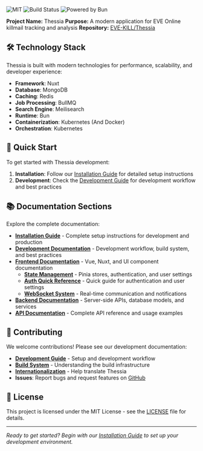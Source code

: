 <div class="flex justify-center items-center gap-2 mb-4">
    <img src="https://img.shields.io/badge/License-MIT-blue.svg" alt="MIT">
    <img src="https://github.com/eve-kill/Thessia/actions/workflows/pipeline.yml/badge.svg" alt="Build Status">
    <img src="https://img.shields.io/badge/Powered%20by-Bun-orange" alt="Powered by Bun">
</div>

**Project Name:** Thessia
**Purpose:** A modern application for EVE Online killmail tracking and analysis
**Repository:** [EVE-KILL/Thessia](https://github.com/eve-kill/Thessia)

## 🛠️ Technology Stack

Thessia is built with modern technologies for performance, scalability, and developer experience:

- **Framework**: Nuxt
- **Database**: MongoDB
- **Caching**: Redis
- **Job Processing**: BullMQ
- **Search Engine**: Meilisearch
- **Runtime**: Bun
- **Containerization**: Kubernetes (And Docker)
- **Orchestration**: Kubernetes

## 🚀 Quick Start

To get started with Thessia development:

1. **Installation**: Follow our [Installation Guide](./installation/index.md) for detailed setup instructions
2. **Development**: Check the [Development Guide](./development/development-guide.md) for development workflow and best practices

## 📚 Documentation Sections

Explore the complete documentation:

- **[Installation Guide](./install-guide.md)** - Complete setup instructions for development and production
- **[Development Documentation](./development/index.md)** - Development workflow, build system, and best practices
- **[Frontend Documentation](./frontend/index.md)** - Vue, Nuxt, and UI component documentation
  - **[State Management](./frontend/state-management.md)** - Pinia stores, authentication, and user settings
  - **[Auth Quick Reference](./frontend/auth-quick-reference.md)** - Quick guide for authentication and user settings
  - **[WebSocket System](./frontend/websocket-system.md)** - Real-time communication and notifications
- **[Backend Documentation](./backend/index.md)** - Server-side APIs, database models, and services
- **[API Documentation](./api/index.md)** - Complete API reference and usage examples

## 🤝 Contributing

We welcome contributions! Please see our development documentation:

- **[Development Guide](./development/development-guide.md)** - Setup and development workflow
- **[Build System](./development/build-system.md)** - Understanding the build infrastructure
- **[Internationalization](https://app.transifex.com/eve-kill/thessia)** - Help translate Thessia
- **Issues**: Report bugs and request features on [GitHub](https://github.com/eve-kill/Thessia/issues)

## 📄 License

This project is licensed under the MIT License - see the [LICENSE](../LICENSE) file for details.

---

*Ready to get started? Begin with our [Installation Guide](./install-guide.md) to set up your development environment.*
